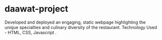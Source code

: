 # daawat-project
Developed and deployed an engaging, static webpage highlighting the unique specialties and culinary diversity of the restaurant. Technology Used - HTML, CSS, Javascript . 
